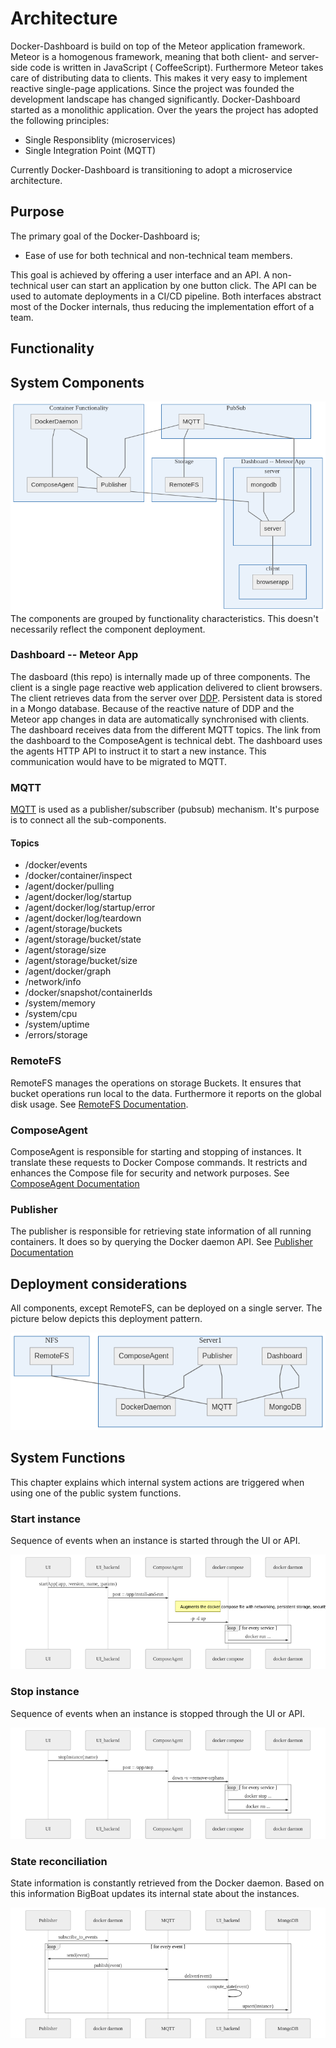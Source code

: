 # Architecture

Docker-Dashboard is build on top of the Meteor application framework. Meteor is a homogenous framework, meaning that both client- and server-side code is written in JavaScript ( CoffeeScript). Furthermore Meteor takes care of distributing data
to clients. This makes it very easy to implement reactive single-page applications. Since the project was founded the development landscape has changed significantly. Docker-Dashboard started as a monolithic application. Over the years the project has adopted the following principles:

- Single Responsiblity (microservices)
- Single Integration Point (MQTT)

Currently Docker-Dashboard is transitioning to adopt a microservice architecture.

## Purpose
The primary goal of the Docker-Dashboard is;

- Ease of use for both technical and non-technical team members.

This goal is achieved by offering a user interface and an API. A non-technical user can start an application by one button click. The API can be used to automate deployments in a CI/CD pipeline.
Both interfaces abstract most of the Docker internals, thus reducing the implementation effort of a team.

## Functionality

## System Components
![system components](./system-components.mmd.png)
The components are grouped by functionality characteristics. This doesn't necessarily reflect the component deployment.

### Dashboard -- Meteor App
The dasboard (this repo) is internally made up of three components.
The client is a single page reactive web application delivered to client browsers. The client retrieves data from the server over [DDP](https://en.wikipedia.org/wiki/Distributed_Data_Protocol).
Persistent data is stored in a Mongo database. Because of the reactive nature of DDP and the Meteor app changes in data are automatically synchronised with clients.
The dashboard receives data from the different MQTT topics. The link from the dashboard to the ComposeAgent is technical debt. The dashboard uses the agents HTTP API to instruct it to start a new instance. This communication would have to be migrated to MQTT.

### MQTT
[MQTT](https://en.wikipedia.org/wiki/MQTT) is used as a publisher/subscriber (pubsub) mechanism. It's purpose is to connect all the sub-components. 

#### Topics

- /docker/events
- /docker/container/inspect
- /agent/docker/pulling
- /agent/docker/log/startup
- /agent/docker/log/startup/error
- /agent/docker/log/teardown
- /agent/storage/buckets
- /agent/storage/bucket/state
- /agent/storage/size
- /agent/storage/bucket/size
- /agent/docker/graph
- /network/info
- /docker/snapshot/containerIds
- /system/memory
- /system/cpu
- /system/uptime
- /errors/storage

### RemoteFS
RemoteFS manages the operations on storage Buckets. It ensures that bucket operations run local to the data. Furthermore it reports on the global disk usage.
See [RemoteFS Documentation](https://github.com/ICTU/remotefs/tree/master/docs).

### ComposeAgent
ComposeAgent is responsible for starting and stopping of instances. It translate these requests to Docker Compose commands. It restricts and enhances the Compose file for security and network purposes.
See [ComposeAgent Documentation](https://github.com/ICTU/docker-dashboard-agent-compose/blob/master/docs/README.md)

### Publisher
The publisher is responsible for retrieving state information of all running containers. It does so by querying the Docker daemon API.
See [Publisher Documentation](https://github.com/ICTU/publisher/tree/master/docs)

## Deployment considerations
All components, except RemoteFS, can be deployed on a single server. The picture below depicts this deployment pattern.

![deployment](./deployment.mmd.png)


## System Functions
This chapter explains which internal system actions are triggered when using one of the public system functions.

### Start instance
Sequence of events when an instance is started through the UI or API.

![start instance sequence diagram](./start-instance.mmd.png)


### Stop instance
Sequence of events when an instance is stopped through the UI or API.

![stop instance sequence diagram](./stop-instance.mmd.png)

### State reconciliation
State information is constantly retrieved from the Docker daemon. Based on this information BigBoat updates its internal state about the instances.

![state reconciliation sequence diagram](./state-reconciliation.mmd.png)
